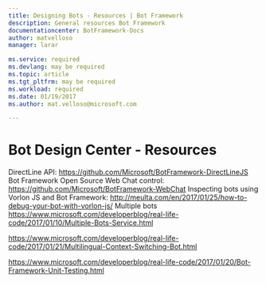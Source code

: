```yaml
---
title: Designing Bots - Resources | Bot Framework
description: General resources Bot Framework
documentationcenter: BotFramework-Docs
author: matvelloso
manager: larar

ms.service: required
ms.devlang: may be required
ms.topic: article
ms.tgt_pltfrm: may be required
ms.workload: required
ms.date: 01/19/2017
ms.author: mat.velloso@microsoft.com

---
```

# Bot Design Center - Resources




DirectLine API: https://github.com/Microsoft/BotFramework-DirectLineJS
Bot Framework Open Source Web Chat control: https://github.com/Microsoft/BotFramework-WebChat
Inspecting bots using Vorlon JS and Bot Framework: http://meulta.com/en/2017/01/25/how-to-debug-your-bot-with-vorlon-js/
Multiple bots https://www.microsoft.com/developerblog/real-life-code/2017/01/10/Multiple-Bots-Service.html

https://www.microsoft.com/developerblog/real-life-code/2017/01/21/Multilingual-Context-Switching-Bot.html

https://www.microsoft.com/developerblog/real-life-code/2017/01/20/Bot-Framework-Unit-Testing.html
